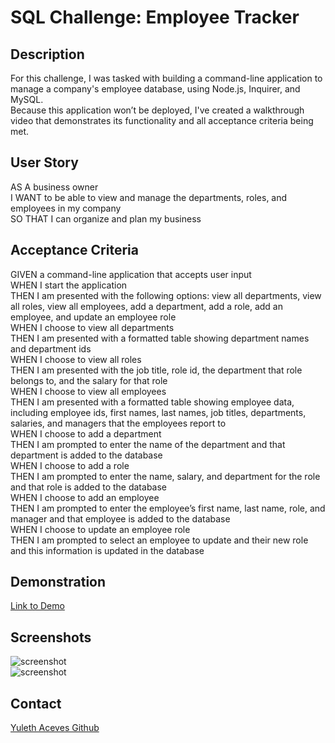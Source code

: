 # SQL Challenge: Employee Tracker

## Description

For this challenge, I was tasked with building a command-line application to manage a company's employee database, using Node.js, Inquirer, and MySQL.  
Because this application won’t be deployed, I've created a walkthrough video that demonstrates its functionality and all acceptance criteria being met. 

## User Story

AS A business owner  
I WANT to be able to view and manage the departments, roles, and employees in my company  
SO THAT I can organize and plan my business  

## Acceptance Criteria

GIVEN a command-line application that accepts user input  
WHEN I start the application  
THEN I am presented with the following options: view all departments, view all roles, view all employees, add a department, add a role, add an employee, and update an employee role  
WHEN I choose to view all departments  
THEN I am presented with a formatted table showing department names and department ids  
WHEN I choose to view all roles  
THEN I am presented with the job title, role id, the department that role belongs to, and the salary for that role  
WHEN I choose to view all employees  
THEN I am presented with a formatted table showing employee data, including employee ids, first names, last names, job titles, departments, salaries, and managers that the employees report to  
WHEN I choose to add a department  
THEN I am prompted to enter the name of the department and that department is added to the database  
WHEN I choose to add a role  
THEN I am prompted to enter the name, salary, and department for the role and that role is added to the database  
WHEN I choose to add an employee  
THEN I am prompted to enter the employee’s first name, last name, role, and manager and that employee is added to the database  
WHEN I choose to update an employee role  
THEN I am prompted to select an employee to update and their new role and this information is updated in the database  

## Demonstration

[Link to Demo]()  

## Screenshots

![screenshot]()  
![screenshot]()

## Contact
[Yuleth Aceves Github](https://github.com/YulethAceves)